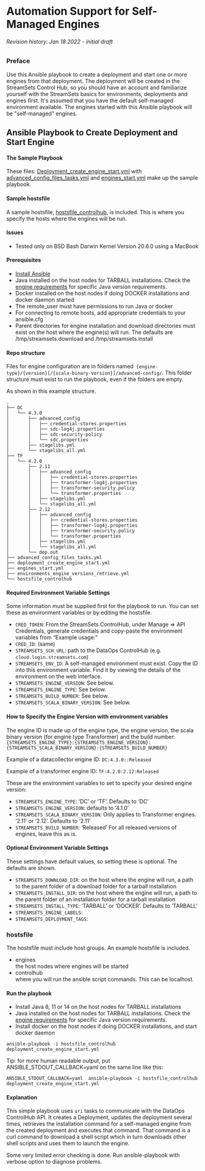 

<!-----

Conversion notes:

* Docs to Markdown version 1.0β33
* Wed Jan 19 2022 08:56:50 GMT-0800 (PST)
* Source doc: Automation Support for Self Managed Engines
----->


# Automation Support for Self-Managed Engines


###### Revision history: Jan 18 2022 - initial draft


### Preface
Use this Ansible playbook to create a deployment and start one or more engines from that deployment. The deployment will be created in 
the StreamSets Control Hub, so you should have an account and familiarize yourself with the StreamSets basics for 
environments, deployments and engines first. It's assumed that you have the default self-managed environment available.
The engines started with this Ansible playbook will be "self-managed" engines.


## Ansible Playbook to **Create Deployment and Start Engine**

#### The Sample Playbook

These files: [Deployment_create_engine_start.yml](https://github.com/streamsets/sample-dataops-deployment-ansible/blob/main/deployment_create_engine_start.yml)
with [advanced_config_files_tasks.yml](https://github.com/streamsets/sample-dataops-deployment-ansible/blob/main/advanced_config_files_tasks.yml)
and [engines_start.yml](https://github.com/streamsets/sample-dataops-deployment-ansible/blob/main/engines_start.yml)
make up the sample playbook.


#### Sample hostsfile

A sample hostsfile, [hostsfile_controlhub](https://github.com/streamsets/sample-dataops-deployment-ansible/blob/main/hostsfile_controlhub),
is included. This is where you specify the hosts where the engines will be run.


#### Issues



* Tested only on BSD Bash Darwin Kernel Version 20.6.0 using a MacBook 


#### Prerequisites


* [Install Ansible](https://docs.ansible.com/ansible/latest/installation_guide/intro_installation.html)
* Java installed on the host nodes for TARBALL installations. Check the [engine requirements](https://docs.streamsets.com/portal/platform-datacollector/latest/datacollector/UserGuide/Installation/Requirements.html#concept_vzg_n2p_kq) 
for specific Java version requirements.
* Docker installed on the host nodes if doing DOCKER installations and docker daemon started
* The remote_user must have permissions to run Java or docker
* For connecting to remote hosts, add appropriate credentials to your ansible.cfg
* Parent directories for engine installation and download directories must exist on the host where the engine(s) will run. The defaults are /tmp/streamsets.download and /tmp/streamsets.install


#### Repo structure

Files for engine configuration are in folders named` {engine-type}/{version}[/{scala-binary-version}]/advanced-config/`. This folder structure must exist to run the playbook, even if the folders are empty.

As shown in this example structure.


```
.
├── DC
│   └── 4.3.0
│       ├── advanced_config
│       │   ├── credential-stores.properties
│       │   ├── sdc-log4j.properties
│       │   ├── sdc-security-policy
│       │   └── sdc.properties
│       ├── stagelibs.yml
│       └── stagelibs_all.yml
├── TF
│   └── 4.2.0
│       ├── 2.11
│       │   ├── advanced_config
│       │   │   ├── credential-stores.properties
│       │   │   ├── transformer-log4j.properties
│       │   │   ├── transformer-security.policy
│       │   │   └── transformer.properties
│       │   ├── stagelibs.yml
│       │   └── stagelibs_all.yml
│       ├── 2.12
│       │   ├── advanced_config
│       │   │   ├── credential-stores.properties
│       │   │   ├── transformer-log4j.properties
│       │   │   ├── transformer-security.policy
│       │   │   └── transformer.properties
│       │   ├── stagelibs.yml
│       │   └── stagelibs_all.yml
│       └── dep.out
├── advanced_config_files_tasks.yml
├── deployment_create_engine_start.yml
├── engines_start.yml
├── environments_engine_versions_retrieve.yml
└── hostsfile_controlhub
```



#### Required Environment Variable Settings

Some information must be supplied first for the playbook to run. You can set these as environment variables or by editing the hostsfile.



* `CRED_TOKEN`: From the StreamSets ControlHub, under Manage => API Credentials, generate credentials and copy-paste the environment variables from “Example usage:”
* `CRED_ID`: (same)
* `STREAMSETS_SCH_URL`: path to the DataOps ControlHub (e.g. `cloud.login.streamsets.com`)
* `STREAMSETS_ENV_ID`: A self-managed environment must exist. Copy the ID into this environment variable. 
Find it by viewing the details of the environment on the web interface.
* `STREAMSETS_ENGINE_VERSION`: See below.
* `STREAMSETS_ENGINE_TYPE`: See below.
* `STREAMSETS_BUILD_NUMBER`: See below.
* `STREAMSETS_SCALA_BINARY_VERSION`: See below.

#### How to Specify the Engine Version with environment variables

The engine ID is made up of the engine type, the engine version, the scala binary version (for engine type Transformer) and the build number:
`{STREAMSETS_ENGINE_TYPE}:{STREAMSETS_ENGINE_VERSION}:{STREAMSETS_SCALA_BINARY_VERSION}:{STREAMSETS_BUILD_NUMBER}`

Example of a datacollector engine ID: `DC:4.3.0::Released`

Example of a transformer engine ID: `TF:4.2.0:2.12:Released`

These are the environment variables to set to specify your desired engine version:
* `STREAMSETS_ENGINE_TYPE`: ‘DC’ or ‘TF’. Defaults to ‘DC’
* `STREAMSETS_ENGINE_VERSION`: defaults to ‘4.1.0’
* `STREAMSETS_SCALA_BINARY_VERSION`: Only applies to Transformer engines. ‘2.11’ or ‘2.12’. Defaults to ‘2.11’
* `STREAMSETS_BUILD_NUMBER`: ‘Released’  For all released versions of engines, leave this as is.


#### Optional Environment Variable Settings

These settings have default values, so setting these is optional. The defaults are shown.

* `STREAMSETS_DOWNLOAD_DIR`: on the host where the engine will run, a path to the parent folder of a download folder for a tarball installation
* `STREAMSETS_INSTALL_DIR`: on the host where the engine will run, a path to the parent folder of an installation folder for a tarball installation
* `STREAMSETS_INSTALL_TYPE`: ‘TARBALL’ or ‘DOCKER’. Defaults to ‘TARBALL’
* `STREAMSETS_ENGINE_LABELS`:
* `STREAMSETS_DEPLOYMENT_TAGS`:


### hostsfile

The hostsfile must include host groups. An example hostsfile is included.
* engines<br>the host nodes where engines will be started
* controlhub<br>where you will run the ansible script commands. This can be localhost.



#### Run the playbook

* Install Java 8, 11 or 14 on the host nodes for TARBALL installations
* Java installed on the host nodes for TARBALL installations. 
 Check the [engine requirements](https://docs.streamsets.com/portal/platform-datacollector/latest/datacollector/UserGuide/Installation/Requirements.html#concept_vzg_n2p_kq)
  for specific Java version requirements.
* Install docker on the host nodes if doing DOCKER installations, and start docker daemon

```
ansible-playbook -i hostsfile_controlhub deployment_create_engine_start.yml
```

Tip: for more human readable output, put ANSIBLE_STDOUT_CALLBACK=yaml on the same line like this:


```
ANSIBLE_STDOUT_CALLBACK=yaml  ansible-playbook -i hostsfile_controlhub deployment_create_engine_start.yml
```


#### Explanation

This simple playbook uses `uri` tasks to communicate with the DataOps ControlHub API. It creates a Deployment, 
updates the deployment several times, retrieves the installation command for a self-managed engine from the created 
deployment and executes that command. That command is a curl command to download a shell script which in turn downloads 
other shell scripts and uses them to launch the engine.

Some very limited error checking is done. Run ansible-playbook with verbose option to diagnose problems.

